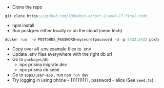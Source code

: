 - Clone the repo
 
```jsx 
git clone https://github.com/100xdevs-cohort-2/week-17-final-code
```
 
- npm install
- Run postgres either locally or on the cloud (neon.tech) 
 
```jsx
docker run  -e POSTGRES_PASSWORD=mysecretpassword -d -p 5432:5432 postgres 
```
 
- Copy over all .env.example files to .env
- Update .env files everywhere with the right db url
- Go to `packages/db` 
    - npx prisma migrate dev
    - npx prisma db seed
- Go to `apps/user-app` , run `npm run dev`
- Try logging in using phone - 1111111111 , password - alice (See `seed.ts`)

